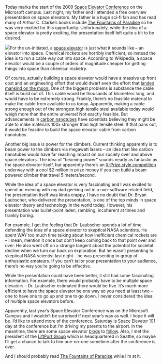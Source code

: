 Today marks the start of the 2009 [Space Elevator
Conference](http://www.spaceelevatorconference.org/) on the Microsoft
campus. Last night, my father and I attended a free overview
presentation on space elevators. My father is a huge sci-fi fan and has
read many of Arthur C. Clarke’s books include [The Fountains of
Paradise](http://en.wikipedia.org/wiki/The_Fountains_of_Paradise) so he
was very excited for this opportunity. Unfortunately, while the idea of
a space elevator is pretty exciting, the presentation itself left quite
a bit to be desired.

[![](http://upload.wikimedia.org/wikipedia/commons/thumb/e/ee/Space_elevator_structural_diagram.svg/240px-Space_elevator_structural_diagram.svg.png)](http://en.wikipedia.org/wiki/Space_elevator)For
the un-initiated, a [space
elevator](http://en.wikipedia.org/wiki/Space_elevator) is just what it
sounds like – an elevator into space. Chemical rockets are horribly
inefficient, so instead the idea is to run a cable way out into space.
According to Wikipedia, a space elevator would be a couple of orders of
magnitude cheaper for getting things into space than chemical rocketry.

Of course, actually building a space elevator would have a massive up
front cost and an engineering effort that would dwarf even the effort
that [landed mankind on the moon.](http://www.wechoosethemoon.com/) One
of the biggest problems is substance the cable itself is build out of.
This cable would be thousands of kilometers long, and would have to be
extremely strong. Frankly, there’s no feasible material to make the
cable from available to us today. Apparently, making a cable strong
enough out of the strongest high tensile steel available today would
weigh more than the entire universe! Not exactly feasible. But
advancements in [carbon
nanotubes](http://en.wikipedia.org/wiki/Carbon_nanotube) have scientists
believing they might be able to make materials 100x stronger than high
tensile steel. If that pans out, it would be feasible to build the space
elevator cable from carbon nanotubes.

Another big issue is power for the climbers. Current thinking apparently
is to beam power to the climbers via megawatt lasers – an idea that like
carbon nanotubes would have far reaching impact on our society over and
above space elevators. The idea of “beaming power” sounds nearly as
fantastic as the space elevator itself, but apparently there’s an
[X-Prize style competition](http://www.spaceward.org/elevator2010-pb)
underway with a cool \$2 million in prize money if you can build a beam
powered climber that travel 5 meters/second.

While the idea of a space elevator is very fascinating and I was excited
to spend an evening with my dad geeking out in a non-software related
field, the presentation itself was kinda crappy. I have no doubt that
Dr. Bryan Laubscher, who delivered the presentation, is one of the top
minds in space elevator theory and technology in the world today.
However, his presentation was bullet-point laden, rambling, incoherent
at times and frankly boring.

For example, I get the feeling that Dr. Laubscher spends a lot of time
defending the idea of a space elevator to skeptical NASA scientists. He
spent WAY too much time talking about how inefficient chemical rockets
are – I mean, mention it once but don’t keep coming back to that point
over and over. He also went off on a strange tangent about the potential
for societal decline when we turn our back on exploration. But he wasn’t
presenting to skeptical NASA scientist last night – he was presenting to
group of enthusiastic amateurs. If you can’t tailor your presentation to
your audience, there’s no way you’re going to be effective.

While the presentation could have been better, it still had some
fascinating information. For example, there would probably have to be
multiple space elevators – Dr. Laubscher estimated there would be five.
It’s much more efficient to have the space elevator be one way so you
need at least two – one to have one to go up and one to go down. I never
considered the idea of multiple space elevators before.

Apparently, last year’s Space Elevator Conference was on the Microsoft
Campus and I wouldn’t be surprised if next year’s was as well. I hope it
will be. I’d like to attend more of the conference. Saturday is Space
Elevator 101 day at the conference but I’m driving my parents to the
airport. In the meantime, there are some space elevator
[blogs](http://www.spaceelevatorblog.com/) to
[follow](http://blog.spaceelevator.com/). Also, I met the president of
the [LiftPort Group](http://www.liftport.com/) which is headquartered in
Seattle, so maybe I’ll get a chance to talk to him one-on-one sometime
after the conference is over.

And I should probably read [The Fountains of
Paradise](http://en.wikipedia.org/wiki/The_Fountains_of_Paradise) while
I’m at it.
